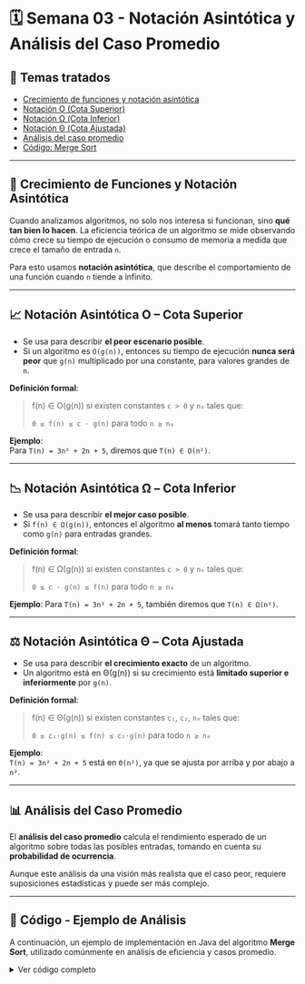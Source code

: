 # 🗓️ Semana 03 - Notación Asintótica y Análisis del Caso Promedio

## 📘 Temas tratados
- [Crecimiento de funciones y notación asintótica](#crecimiento-de-funciones-y-notación-asintótica)
- [Notación O (Cota Superior)](#notación-asintótica-o---cota-superior)
- [Notación Ω (Cota Inferior)](#notación-asintótica-Ω---cota-inferior)
- [Notación Θ (Cota Ajustada)](#notación-asintótica-Θ---cota-ajustada)
- [Análisis del caso promedio](#análisis-del-caso-promedio)
- [Código: Merge Sort](#código---ejemplo-de-análisis)

---

## 🧠 Crecimiento de Funciones y Notación Asintótica

Cuando analizamos algoritmos, no solo nos interesa si funcionan, sino **qué tan bien lo hacen**. La eficiencia teórica de un algoritmo se mide observando cómo crece su tiempo de ejecución o consumo de memoria a medida que crece el tamaño de entrada `n`.

Para esto usamos **notación asintótica**, que describe el comportamiento de una función cuando `n` tiende a infinito.

---

## 📈 Notación Asintótica O – Cota Superior

- Se usa para describir **el peor escenario posible**.
- Si un algoritmo es `O(g(n))`, entonces su tiempo de ejecución **nunca será peor** que `g(n)` multiplicado por una constante, para valores grandes de `n`.

**Definición formal**:
> f(n) ∈ O(g(n)) si existen constantes `c > 0` y `n₀` tales que:
> 
> `0 ≤ f(n) ≤ c · g(n)` para todo `n ≥ n₀`

**Ejemplo**:  
Para `T(n) = 3n² + 2n + 5`, diremos que `T(n) ∈ O(n²)`.

---

## 📉 Notación Asintótica Ω – Cota Inferior

- Se usa para describir **el mejor caso posible**.
- Si `f(n) ∈ Ω(g(n))`, entonces el algoritmo **al menos** tomará tanto tiempo como `g(n)` para entradas grandes.

**Definición formal**:
> f(n) ∈ Ω(g(n)) si existen constantes `c > 0` y `n₀` tales que:
>
> `0 ≤ c · g(n) ≤ f(n)` para todo `n ≥ n₀`

**Ejemplo**:
Para `T(n) = 3n² + 2n + 5`, también diremos que `T(n) ∈ Ω(n²)`.

---

## ⚖️ Notación Asintótica Θ – Cota Ajustada

- Se usa para describir **el crecimiento exacto** de un algoritmo.
- Un algoritmo está en Θ(g(n)) si su crecimiento está **limitado superior e inferiormente** por `g(n)`.

**Definición formal**:
> f(n) ∈ Θ(g(n)) si existen constantes `c₁`, `c₂`, `n₀` tales que:
>
> `0 ≤ c₁·g(n) ≤ f(n) ≤ c₂·g(n)` para todo `n ≥ n₀`

**Ejemplo**:  
`T(n) = 3n² + 2n + 5` está en `Θ(n²)`, ya que se ajusta por arriba y por abajo a `n²`.

---

## 📊 Análisis del Caso Promedio

El **análisis del caso promedio** calcula el rendimiento esperado de un algoritmo sobre todas las posibles entradas, tomando en cuenta su **probabilidad de ocurrencia**.

Aunque este análisis da una visión más realista que el caso peor, requiere suposiciones estadísticas y puede ser más complejo.

---

## 🧪 Código - Ejemplo de Análisis

A continuación, un ejemplo de implementación en Java del algoritmo **Merge Sort**, utilizado comúnmente en análisis de eficiencia y casos promedio.

<details>
<summary>Ver código completo</summary>

```java
package mergesort;

public class MergeSort {

    public static void main(String[] args) {
        int[] A = {10, 9, 8, 5, 4, 3, 1, 7, 2, 6};

        System.out.println("Array original:");
        imprimirArray(A);

        mergeSort(A, 0, A.length - 1);

        System.out.println("---");
        System.out.println("Array ordenado:");
        imprimirArray(A);
    }

    public static void mergeSort(int[] arr, int p, int r) {
        if (p < r) {
            int q = (p + r) / 2;
            mergeSort(arr, p, q);
            mergeSort(arr, q + 1, r);
            merge(arr, p, q, r);
        }
    }

    private static void merge(int[] arr, int p, int q, int r) {
        int nL = q - p + 1;
        int nR = r - q;
        int[] L = new int[nL];
        int[] R = new int[nR];

        for (int i = 0; i < nL; i++) L[i] = arr[p + i];
        for (int j = 0; j < nR; j++) R[j] = arr[q + 1 + j];

        int i = 0, j = 0, k = p;
        while (i < nL && j < nR) {
            if (L[i] <= R[j]) {
                arr[k++] = L[i++];
            } else {
                arr[k++] = R[j++];
            }
        }

        while (i < nL) arr[k++] = L[i++];
        while (j < nR) arr[k++] = R[j++];
    }

    public static void imprimirArray(int[] arr) {
        for (int value : arr) {
            System.out.print(value + " ");
        }
        System.out.println();
    }
}

```
